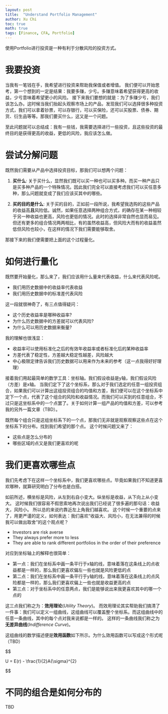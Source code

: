 ```yaml
---
layout: post
title:  "Understand Portfolio Management"
author: Xu Chi
toc: true
math: true
tags: [Finance, CFA, Portfolio]
---
```


使用Portfolio进行投资是一种有利于分散风险的投资方式。

# 我要投资

当我有一笔钱在手，我希望进行投资来帮助我保值或者增值。
我们便可以开始思考，第一个想到的一定是结果：我要多赚，少亏。多赚意味着希望获得更高的收益，少亏意味着希望更小的风险。
接下来我们要想的就是：为了多赚少亏，我们该怎么办。这时候当我们抬起头观察市场上的产品，发现我们可以选择很多种投资方式，我们可以拿着钞票，可以存银行，可以买保险，还可以买股票、债券、期货、衍生品等等。那我们要买什么，这又是一个问题。

至此问题就可以总结成：我有一些钱，我需要选择进行一些投资，且这些投资的最终目的是获得更高的收益，更低的风险，我应该怎么做。

# 尝试分解问题

既然我们需要从产品中选择投资目标，那我们可以想两个问题：

1. **买什么**: 关于买什么，显然我们既可以买一种也可以买多种。而买一种产品只是买多种产品的一个特殊情况。因此我们完全可以直接考虑我们可以买任意多种，那么问题就变成了我们应该买其中的哪些。

2. **买的目的是什么**: 关于买的目的，正如前一段所说，我希望我选购的这些产品的收益高**且**风险低。诚然，如果任意选择两种组合方式，的确存在某一种相较于另一种收益也更高，风险也更低的情况。此时的选择非常自然也显而易见。但还有更多的组合情况两两相比，有的虽然收益高，但风险大而有的收益虽然低但风险也较小，在这样的情况下我们需要能够取舍。

那接下来的我们便需要把上面的这个过程量化。

# 如何进行量化

既然要开始量化，那么来了，我们应该用什么量来代表收益，什么来代表风险呢。

  * 我们用历史数据中的收益率代表收益
  * 我们用历史数据中的标准差代表风险

这一段就很神奇了，有三点值得疑问：

  * 这个历史收益率是哪种收益率?
  * 为什么历史数据中的方差就可以代表风险?
  * 为什么可以用历史数据来衡量?

我的理解也很浅显：

 * 收益率可以使用标准化之后的有效年收益率或者标准化后的某种收益率
 * 方差代表了稳定性，方差越大稳定性越差，风险越大
 * 中心极限定律告诉我们历史数据可以用来作为未来的参考（这一点我得好好理理）

接着我们用起最简单的数学工具：坐标轴。我们假设收益是y轴，我们假设风险（方差）是x轴。
当我们定下了这个坐标系，那么对于我们选定的任意一组投资组合，如果我们可以计算出这组投资组合的均值和方差，我们便可以在这个坐标系中定下一个点，代表了这个组合的风险和收益情况。而我们可以买到的任意组合，不过只是这坐标系中的一个点罢了。关于如何计算一组产品的均值和方差，可以参考我的另外一篇文章（TBD）。

既然每个组合只是这组坐标系下的一个点，那我们无非就是观察观察这些点在这个坐标系下的分布。找到我们希望的那个点。
这个时候问题又来了：
 * 这些点是怎么分布的
 * 哪些区域的点又是我们更喜欢的呢

# 我们更喜欢哪些点

我们先考虑下在这样一个坐标系中，我们更喜欢哪些点。毕竟如果我们不知道更喜欢哪种，就算研究明白了分布也是白搭。

如前所述，横坐标是风险，从左到右自小变大。纵坐标是收益，从下向上从小变大。
这时候我们很容易不假思索地再次说出我们已经说了很多遍的那句话：收益大，风险小。
所以总的来说约靠近左上角我们越喜欢。
这个时候一个重要的点来了，用更严谨的定义，如何表达：我们喜欢“收益大、风险小，在无法兼得的时候我可以做出取舍”的这个观点呢？

  * Investors are risk averse
  * They always prefer more to less
  * They are able to rank different portfolios in the order of their preference 

对应到坐标轴上的解释也很简单：

  * 第一点：我们在坐标系中画一条平行于x轴的线，意味着落在这条线上的点收益都是一样的，那么我们更喜欢偏左一些也就是风险更低的点
  * 第二点：我们在坐标系中画一条平行于y轴的线，意味着落在这条线上的点风险都是一样的，那么我们更喜欢偏上一些也就是收益更高的点
  * 第三点：对于坐标系中的任意两点，我们是能够说出来我更喜欢其中的哪一个点的

这三点我们称之为：**效用理论**(*Utility Theory*)。
而效用理论其实帮助我们搞清了一件事：我们可以定义一组曲线，这组曲线可以覆盖整个坐标系。而这组曲线中的任意一条曲线，其中的每个点对我来说都是一样的。
这样的一条曲线我们称之为**无差异曲线**(*Indifference Curve*)。

这组曲线的数学描述便是**效用函数**如下所示。为什么效用函数可以写成这个形式呢（TBD）

$$

U = E(r) - \frac{1}{2}A{\sigma}^{2}

$$

# 不同的组合是如何分布的

TBD